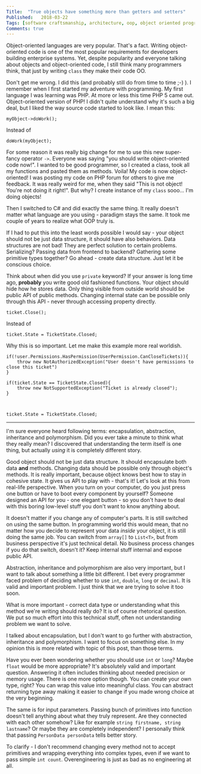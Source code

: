 ```yaml
---
Title:  "True objects have something more than getters and setters"
Published:   2018-03-22
Tags: [software craftsmanship, architecture, oop, object oriented programming, clean code]
Comments: true
---
```

Object-oriented languages are very popular. That's a fact. Writing object-oriented code is one of the most popular requirements for developers building enterprise systems. Yet, despite popularity and everyone talking about objects and object-oriented code, I still think many programmers think, that just by writing `class` they make their code OO.

Don't get me wrong. I did this (and probably still do from time to time ;-) ). I remember when I first started my adventure with programming. My first language I was learning was PHP. At more or less this time PHP 5 came out. Object-oriented version of PHP! I didn't quite understand why it's such a big deal, but I liked the way source code started to look like. I mean this:

    myObject->doWork();

Instead of 

    doWork(myObject);

For some reason it was really big change for me to use this new super-fancy operator `->`. Everyone was saying "you should write object-oriented code now!". I wanted to be good programmer, so I created a class, took all my functions and pasted them as methods. Voila! My code is now object-oriented! I was posting my code on PHP forum for others to give me feedback. It was really weird for me, when they said "This is not object! You're not doing it right!". But why? I create instance of my `class` sooo... I'm doing objects! 

Then I switched to C# and did exactly the same thing. It really doesn't matter what language are you using - paradigm stays the same. It took me couple of years to realize what OOP truly is.

If I had to put this into the least words possible I would say - your object should not be just data structure, it should have also behaviors. Data structures are not bad! They are perfect solution to certain problems. Serializing? Passing data from frontend to backend? Gathering some primitive types together? Go ahead - create data structure. Just let it be conscious choice.

Think about when did you use `private` keyword? If your answer is long time ago, **probably** you write good old fashioned functions. Your object should hide how he stores data. Only thing visible from outside world should be public API of public methods. Changing internal state can be possible only through this API - never through accessing property directly.

    ticket.Close();

Instead of

    ticket.State = TicketState.Closed;

Why this is so important. Let me make this example more real worldish.

    if(!user.Permissions.HasPermission(UserPermission.CanCloseTickets)){
        throw new NotAuthorizedException("User doesn't have permissions to close this ticket")
    }

    if(ticket.State == TicketState.Closed){
        throw new NotSupportedException("Ticket is already closed");
    }

    

    ticket.State = TicketState.Closed;

---------------------------------------------------------------------------------------------
I'm sure everyone heard following terms: encapsulation, abstraction, inheritance and polymorphism. Did you ever take a minute to think what they really mean? I discovered that understanding the term itself is one thing, but actually _using_ it is completely different story.

Good object should not be just data structure. It should encapsulate both data **and** methods. Changing data should be possible only through object's methods. It is really important, because object knows best how to stay in cohesive state. It gives us API to play with - that's it! Let's look at this from real-life perspective. When you turn on your computer, do you just press one button or have to boot every component by yourself? Someone designed an API for you - one elegant button - so you don't have to deal with this boring low-level stuff you don't want to know anything about.

It doesn't matter if you change any of computer's parts. It is still switched on using the same button. In programming world this would mean, that no matter how you decide to represent your data _inside_ your object, it is still doing the same job. You can switch from `array[]` to `List<T>`, but from business perspective it's just technical detail. No business process changes if you do that switch, doesn't it? Keep internal stuff internal and expose public API.

Abstraction, inheritance and polymorphism are also very important, but I want to talk about something a little bit different. I bet every programmer faced problem of deciding whether to use `int`, `double`, `long` or `decimal`. It is valid and important problem. I just think that we are trying to solve it too soon.

What is more important - correct data type or understanding what this method we're writing should really do? It is of course rhetorical question. We put so much effort into this technical stuff, often not understanding problem we want to solve.

I talked about encapsulation, but I don't want to go further with abstraction, inheritance and polymorphism. I want to focus on something else. In my opinion this is more related with topic of this post, than those terms.

Have you ever been wondering whether you should use `int` or `long`? Maybe `float` would be more appropriate? It's absolutely valid and important question. Answering it often includes thinking about needed precision or memory usage. There is one more option though. You can create your own type, right? You can wrap this value into meaningful class. You can abstract returning type away making it easier to change if you made wrong choice at the very beginning. 

The same is for input parameters. Passing bunch of primitives into function doesn't tell anything about what they truly represent. Are they connected with each other somehow? Like for example `string firstname, string lastname`? Or maybe they are completely independent? I personally think that passing `PersonData personData` tells better story.

To clarify - I don't recommend changing every method not to accept primitives and wrapping everything into complex types, even if we want to pass simple `int count`. Overengineering is just as bad as no engineering at all.

